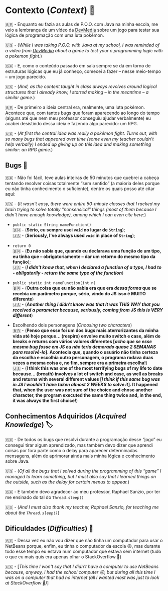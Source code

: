# Contexto (*Context*) 🎋

🇧🇷 - Enquanto eu fazia as aulas de P.O.O. com Java na minha escola, me veio a lembrança de um vídeo da [DevMedia](https://youtube.com/c/DevmediaBrasil) sobre um jogo para testar sua lógica de programação com uma luta pokémon.<br> 

🇺🇸 - (*While I was taking P.O.O. with Java at my school, I was reminded of a video from [DevMedia](https://youtube.com/c/DevmediaBrasil) about a game to test your c programming logic with a pokemon fight.*)

🇧🇷 - E, como o conteúdo passado em sala sempre se dá em torno de estruturas lógicas que eu já conheço, comecei a fazer – nesse meio-tempo – um jogo parecido. <br> 

🇺🇸 - (*And, as the content taught in class always revolves around logical structures that I already know, I started making – in the meantime – a similar game.*)

🇧🇷 - De primeiro a ideia central era, realmente, uma luta pokémon. Acontece que, com tantos bugs que foram aparecendo ao longo do tempo (alguns até que nem meu professor conseguiu ajudar verbalmente) eu acabei desistindo dessa ideia e fazendo algo parecido: um RPG. <br>

🇺🇸 - (*At first the central idea was really a pokémon fight. Turns out, with so many bugs that appeared over time (some even my teacher couldn't help verbally) I ended up giving up on this idea and making something similar: an RPG game.*)

## Bugs 🤯

🇧🇷 - Não foi fácil, teve aulas inteiras de 50 minutos que quebrei a cabeça tentando resolver coisas totalmente “sem sentido” (a maioria deles porque eu não tinha conhecimento o suficiente), dentre os quais posso até citar aqui:<br>

🇺🇸 - (*It wasn't easy, there were entire 50-minute classes that I racked my brain trying to solve totally "nonsensical" things (most of them because I didn't have enough knowledge), among which I can even cite here:*)

* ```public static String nameFunction()```<br>🇧🇷 - (**Sério, eu sempre usei ```void``` no lugar de ```String```**); <br>🇺🇸 - (**Seriously, I've always used ```void``` in place of ```String```**);

* ```return 0``` <br> 🇧🇷 - (**Eu não sabia que, quando eu declarava uma função de um tipo, eu tinha que – obrigatoriamente – dar um retorno do mesmo tipo da função**); <br>🇺🇸 - (***I didn't know that, when I declared a function of a type, I had to - obligatorily - return the same type of the function***)

* ```public static int nameFunction(int n)``` <br> 🇧🇷 - (**Outra coisa que eu não sabia era que era *dessa forma* que se recebia um parâmetro porque, sério, vindo do JS isso é MUITO diferente**) <br> 🇺🇸 - (***Another thing I didn't know was that it was THIS WAY that you received a parameter because, seriously, coming from JS this is VERY different***)

* Escolhendo dois personagens (*Choosing two characters*) <br> 🇧🇷 - (**Penso que esse foi um dos bugs mais aterrorizantes da minha vida até hoje porque… (respiro) envolve muito switch e case, além de breaks e returns com vários valores diferentes [*acho que se esse mesmo bug fosse em JS eu não teria demorado quase 2 SEMANAS para resolvê-lo*]. Acontecia que, quando o usuário não tinha certeza da escolha e escolhia outro personagem, o programa rodava duas vezes a mesma coisa e, no fim, sempre era a primeira escolha!**) <br> 🇺🇸 - (**I think this was one of the most terrifying bugs of my life to date because… (breath) involves a lot of switch and case, as well as breaks and returns with several different values [_I think if this same bug was in JS I wouldn't have taken almost 2 WEEKS to solve it_]. It happened that, when the user was not sure of the choice and chose another character, the program executed the same thing twice and, in the end, it was always the first choice!**)

## Conhecimentos Adquiridos (*Acquired Knowledge*) 🏷️

🇧🇷 - De todos os bugs que resolvi durante a programação desse “jogo” eu consegui tirar algum aprendizado, mas também devo dizer que aprendi coisas por fora parte como o delay para aparecer determinadas mensagens, além de aprimorar ainda mais minha lógica e conhecimento sobre Java. <br>

🇺🇸 - (*Of all the bugs that I solved during the programming of this “game” I managed to learn something, but I must also say that I learned things on the outside, such as the delay for certain menus to appear.*)

🇧🇷 - E também devo agradecer ao meu professor, Raphael Sanzio, por ter me ensinado do tal do ```Thread.sleep()``` <br>

🇺🇸 - (*And I must also thank my teacher, Raphael Sanzio, for teaching me about the ```Thread.sleep()```*)

## Dificuldades (*Difficulties*) 🤢

🇧🇷 - Dessa vez eu não vou dizer que não tinha um computador para usar o NetBeans porque, enfim, eu tinha o computador da escola 😝, mas durante todo esse tempo eu estava num computador que estava sem internet (tudo o que eu mais quis era apenas olhar o StackOverflow 🥲) <br>

🇺🇸 - [*This time I won't say that I didn't have a computer to use NetBeans because, anyway, I had the school computer 😝, but during all this time I was on a computer that had no internet (all I wanted most was just to look at StackOverflow 🥲)*]
